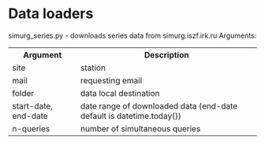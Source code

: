 # Data loaders
simurg_series.py - downloads series data from simurg.iszf.irk.ru
Arguments:
<table>
<tr><th>Argument</th><th>Description</th></tr>
<tr><td>site</td> <td>station</td></tr>
<tr><td>mail</td> <td>requesting email</td></tr>
<tr><td>folder </td> <td> data local destination</td></tr>
<tr><td>start-date, end-date </td> <td> date range of downloaded data (end-date default is datetime.today())</td></tr>
<tr><td>n-queries </td> <td> number of simultaneous queries</td></tr>
</table>
